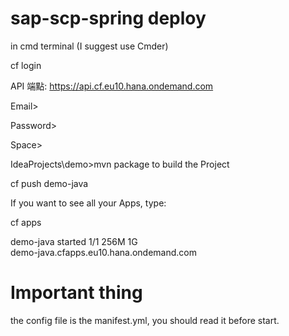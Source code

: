 # sap-scp-spring deploy

in cmd terminal (I suggest use Cmder)

cf login

API 端點: https://api.cf.eu10.hana.ondemand.com

Email>

Password>

Space>

IdeaProjects\demo>mvn package to build the Project


cf push demo-java

If you want to see all your Apps, type:

cf apps

demo-java        started           1/1         256M     1G     
demo-java.cfapps.eu10.hana.ondemand.com

# Important thing

the config file is the manifest.yml, you should read it before start.
